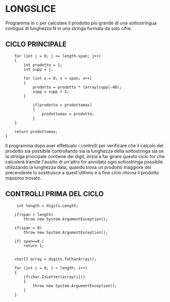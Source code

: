 # LONGSLICE

Programma in c per calcolare il prodotto più grande di una sottostringua contigua di lunghezza N in una stringa formata da solo cifre.

## CICLO PRINCIPALE

        for (int j = 0; j <= length-span; j++)
        {
            int prodotto = 1;
            int supp = j;

            for (int x = 0; x < span; x++)
            {
                prodotto = prodotto * (array[supp]-48);
                supp = supp + 1;
            }
                
                if(prodotto > prodottomax)
                {
                    prodottomax = prodotto;
                }
        }

        return prodottomax;
    }

 Il programma dopo aver effettuato i controlli per verificare che il calcolo del prodotto sia possibile controllando sia la lunghezza della sottostringa sia se la stringa principale contiene dei digit, inizia a far girare questo ciclo for che calcolerà tramite l'ausilio di un'altro for annidato ogni sottostringa possibile utilizzando la lunghezza data, quando trova un prodotto maggiore del precendente lo sostituisce a quest'utltimo e a fine ciclo ritorna il prodotto massimo trovato.
 
 ## CONTROLLI PRIMA DEL CICLO
 
         int length = digits.Length;

        if(span > length)
            throw new System.ArgumentException();

        if(span < 0)
            throw new System.ArgumentException();

        if( span==0 )
            return 1;

        
        char[] array = digits.ToCharArray();

        for (int i = 0; i < length; i++)
        {
            if(char.IsLetter(array[i]))
            {
                throw new System.ArgumentException();                
            }
        }
 
